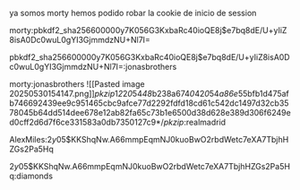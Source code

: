 ya somos morty hemos podido robar la cookie de inicio de session

morty:pbkdf2_sha256$600000$y7K056G3KxbaRc40ioQE8j$e7bq8dE/U+yIiZ8isA0Dc0wuL0gYI3GjmmdzNU+Nl7I=

pbkdf2_sha256$600000$y7K056G3KxbaRc40ioQE8j$e7bq8dE/U+yIiZ8isA0Dc0wuL0gYI3GjmmdzNU+Nl7I=:jonasbrothers

morty:jonasbrothers
![[Pasted image 20250530154147.png]]$pkzip$1*2*2*0*54*48*b238a674*0*42*0*54*a86e*55bfb1d475afb746692439ee9c951465cbc9afce77d2292fdfd18cd61c542dc1497d32cb3578045b64dd514dee678e12ab82fa65c73b1e6500d38d628e389d306f6249ed0cff2d6d7f6ce331583a0db7350127c9*$/pkzip$:realmadrid

AlexMiles:$2y$05$KKShqNw.A66mmpEqmNJ0kuoBwO2rbdWetc7eXA7TbjhHZGs2Pa5Hq

$2y$05$KKShqNw.A66mmpEqmNJ0kuoBwO2rbdWetc7eXA7TbjhHZGs2Pa5Hq:diamonds
